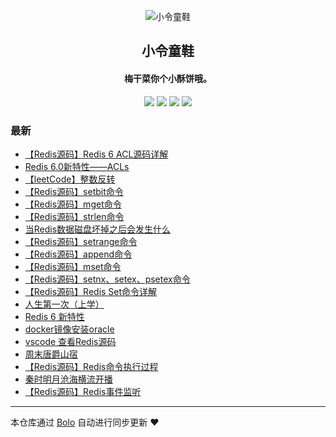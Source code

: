 <p align="center"><img alt="小令童鞋" src="https://img.zeekling.cn/images/2020/02/23/logo.th.png"></p><h2 align="center">
小令童鞋
</h2>

<h4 align="center">梅干菜你个小酥饼哦。</h4>
<p align="center"><a title="小令童鞋" target="_blank" href="https://github.com/zeekling/bolo-blog"><img src="https://img.shields.io/github/last-commit/zeekling/bolo-blog.svg?style=flat-square&color=FF9900"></a>
<a title="GitHub repo size in bytes" target="_blank" href="https://github.com/zeekling/bolo-blog"><img src="https://img.shields.io/github/repo-size/zeekling/bolo-blog.svg?style=flat-square"></a>
<a title="Bolo Version" target="_blank" href="https://github.com/adlered/bolo-solo"><img src="https://img.shields.io/badge/bolo-v2.1 稳定版-f1e05a.svg?style=flat-square&color=blueviolet"></a>
<a title="Hits" target="_blank" href="https://github.com/88250/hits"><img src="https://hits.b3log.org/zeekling/bolo-blog.svg"></a></p>

### 最新

* [【Redis源码】Redis 6 ACL源码详解](https://www.zeekling.cn/articles/2020/11/22/1606060178482.html)
* [Redis 6.0新特性——ACLs](https://www.zeekling.cn/articles/2020/11/22/1606048977051.html)
* [【leetCode】整数反转](https://www.zeekling.cn/articles/2020/11/18/1605713678816.html)
* [【Redis源码】setbit命令](https://www.zeekling.cn/articles/2020/11/14/1605354792615.html)
* [【Redis源码】mget命令](https://www.zeekling.cn/articles/2020/11/11/1605109223498.html)
* [【Redis源码】strlen命令](https://www.zeekling.cn/articles/2020/11/11/1605098851638.html)
* [当Redis数据磁盘坏掉之后会发生什么](https://www.zeekling.cn/articles/2020/11/09/1604937462651.html)
* [【Redis源码】setrange命令](https://www.zeekling.cn/articles/2020/11/08/1604841590957.html)
* [【Redis源码】append命令](https://www.zeekling.cn/articles/2020/11/08/1604838367145.html)
* [【Redis源码】mset命令](https://www.zeekling.cn/articles/2020/11/08/1604831354258.html)
* [【Redis源码】setnx、setex、psetex命令](https://www.zeekling.cn/articles/2020/11/08/1604821520818.html)
* [【Redis源码】Redis Set命令详解](https://www.zeekling.cn/articles/2020/11/08/1604816679827.html)
* [人生第一次（上学）](https://www.zeekling.cn/articles/2020/11/08/1604808358057.html)
* [Redis 6 新特性](https://www.zeekling.cn/articles/2020/11/01/1604242049779.html)
* [docker镜像安装oracle](https://www.zeekling.cn/articles/2020/10/29/1603902984323.html)
* [vscode 查看Redis源码](https://www.zeekling.cn/articles/2020/10/20/1603198382711.html)
* [周末唐爵山宿](https://www.zeekling.cn/articles/2020/10/18/1603029580658.html)
* [【Redis源码】Redis命令执行过程](https://www.zeekling.cn/articles/2020/10/09/1602258239840.html)
* [秦时明月沧海横流开播](https://www.zeekling.cn/articles/2020/10/08/1602135156440.html)
* [【Redis源码】Redis事件监听](https://www.zeekling.cn/articles/2020/10/06/1601975298948.html)



---

本仓库通过 [Bolo](https://github.com/adlered/bolo-solo) 自动进行同步更新 ❤️ 